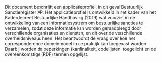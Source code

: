 Dit document beschrijft een applicatieprofiel, in dit geval Bestuurlijk Sanctieregister AP. Het applicatieprofiel is ontwikkeld in het kader van het Kaderdecreet Bestuurlijke Handhaving (2019) wat voorziet in de ontwikkeling van een informatiesysteem om bestuurlijke sancties te verzamelen, zodat deze informatie kan worden geraadpleegd door verschillende organisaties en diensten, en dit over de verschillende overheidsniveaus heen. Het beantwoordt de vraag over hoe het corresponderende domeinmodel in de praktijk kan toegepast worden. Daarbij worden de beperkingen (kardinaliteit, codelijsten) toegelicht en de overeenkomstige (RDF) termen opgelijst.